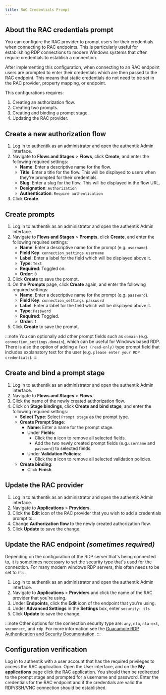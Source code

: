 ```yaml
---
title: RAC Credentials Prompt
---
```


## About the RAC credentials prompt

You can configure the RAC provider to prompt users for their credentials when connecting to RAC endpoints. This is particularly useful for establishing RDP connections to modern Windows systems that often require credentials to establish a connection.

After implementing this configuration, when connecting to an RAC endpoint users are prompted to enter their credentials which are then passed to the RAC endpoint. This means that static credentials do not need to be set in the RAC provider, property mapping, or endpoint.

This configurations requires:

1. Creating an authorization flow.
2. Creating two prompts.
3. Creating and binding a prompt stage.
4. Updating the RAC provider.

## Create a new authorization flow

1. Log in to authentik as an administrator and open the authentik Admin interface.
2. Navigate to **Flows and Stages** > **Flows**, click **Create**, and enter the following required settings:
    - **Name**: Enter a descriptive name for the flow.
    - **Title**: Enter a title for the flow. This will be displayed to users when they're prompted for their credentials.
    - **Slug**: Enter a slug for the flow. This will be displayed in the flow URL.
    - **Designation**: `Authorization`
    - **Authentication**: `Require authentication`
3. Click **Create**.

## Create prompts

1. Log in to authentik as an administrator and open the authentik Admin interface.
2. Navigate to **Flows and Stages** > **Prompts**, click **Create**, and enter the following required settings:
    - **Name**: Enter a descriptive name for the prompt (e.g. `username`).
    - **Field Key**: `connection_settings.username`
    - **Label**: Enter a label for the field which will be displayed above it.
    - **Type**: `Text`
    - **Required**: Toggled on.
    - **Order**: `0`
3. Click **Create** to save the prompt.
4. On the **Prompts** page, click **Create** again, and enter the following required settings:
    - **Name**: Enter a descriptive name for the prompt (e.g. `password`).
    - **Field Key**: `connection_settings.password`
    - **Label**: Enter a label for the field which will be displayed above it.
    - **Type**: `Password`
    - **Required**: Toggled.
    - **Order**: `1`
5. Click **Create** to save the prompt.

:::note
You can optionally add other prompt fields such as `domain` (e.g. `connection_settings.domain`), which can be useful for Windows based RDP. There is also the option of adding a `Text (read-only)` type prompt field that includes explanatory text for the user (e.g. `please enter your RDP credentials`).
:::

## Create and bind a prompt stage

1. Log in to authentik as an administrator and open the authentik Admin interface.
2. Navigate to **Flows and Stages** > **Flows**.
3. Click the name of the newly created authorization flow.
4. Click on **Stage bindings**, click **Create and bind stage**, and enter the following required settings:
    - **Select Type**: Select `Prompt stage` as the prompt type.
    - **Create Prompt Stage**:
        - **Name**: Enter a name for the prompt stage.
        - Under **Fields**:
            - Click the **x** icon to remove all selected fields.
            - Add the two newly created prompt fields (e.g.`username` and `password`) to selected fields.
        - Under **Validation Policies**:
            - Click the **x** icon to remove all selected validation policies.
    - **Create binding**:
        - Click **Finish**.

## Update the RAC provider

1. Log in to authentik as an administrator and open the authentik Admin interface.
2. Navigate to **Applications** > **Providers**.
3. Click the **Edit** icon of the RAC provider that you wish to add a credentials prompt to.
4. Change **Authorization flow** to the newly created authorization flow.
5. Click **Update** to save the change.

## Update the RAC endpoint _(sometimes required)_

Depending on the configuration of the RDP server that's being connected to, it is sometimes necessary to set the security type that's used for the connection. For many modern windows RDP servers, this often needs to be set to `tls`.

1. Log in to authentik as an administrator and open the authentik Admin interface.
2. Navigate to **Applications** > **Providers** and click the name of the RAC provider that you're using.
3. Under **Endpoints**, click the **Edit** icon of the endpoint that you're using.
4. Under **Advanced Settings** in the **Settings** box, enter `security: tls`
5. Click **Update** to save the change.

:::note
Other options for the connection security type are: `any`, `nla`, `nla-ext`, `vmconnect`, and `rdp`. For more information see the [Guacamole RDP Authentication and Security Documentation](https://guacamole.apache.org/doc/gug/configuring-guacamole.html#authentication-and-security).
:::

## Configuration verification

Log in to authentik with a user account that has the required privileges to access the RAC application. Open the User interface, and on the **My applications** page click the RAC application. You should then be redirected to the prompt stage and prompted for a username and password. Enter the credentials for the RAC endpoint and if the credentials are valid the RDP/SSH/VNC connection should be established.
